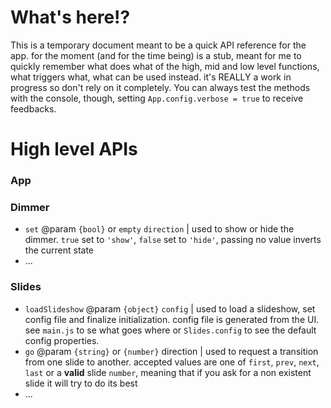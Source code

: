 # What's here!?

This is a temporary document meant to be a quick API reference for the app.
for the moment (and for the time being) is a stub, meant for me to quickly remember what does what of the high, mid and low level functions, what triggers what, what can be used instead. it's REALLY a work in progress so don't rely on it completely.
You can always test the methods with the console, though, setting `App.config.verbose = true` to receive feedbacks.

# High level APIs

### App

### Dimmer

* `set`  @param `{bool}` or `empty` `direction` | used to show or hide the dimmer. `true` set to `'show'`, `false` set to `'hide'`, passing no value inverts the current state
* ...

### Slides

* `loadSlideshow` @param `{object}` `config` | used to load a slideshow, set config file and finalize initialization. config file is generated from the UI. see `main.js` to se what goes where or `Slides.config` to see the default config properties.
* `go` @param `{string}` or `{number}` direction | used to request a transition from one slide to another. accepted values are one of `first`, `prev`, `next`, `last` or a **valid** slide `number`, meaning that if you ask for a non existent slide it will try to do its best
* ...

